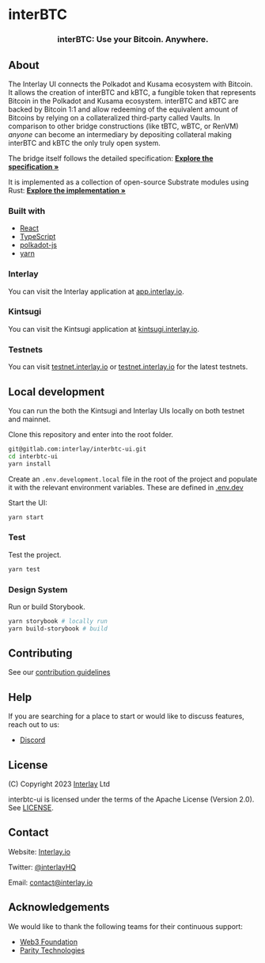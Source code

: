 # interBTC

<div align="center">
	<p>
		<h3 align="center">interBTC: Use your Bitcoin. Anywhere.</h3>
	</p>
</div>

## About

The Interlay UI connects the Polkadot and Kusama ecosystem with Bitcoin. It allows the creation of interBTC and kBTC, a fungible token that represents Bitcoin in the Polkadot and Kusama ecosystem. interBTC and kBTC are backed by Bitcoin 1:1 and allow redeeming of the equivalent amount of Bitcoins by relying on a collateralized third-party called Vaults.
In comparison to other bridge constructions (like tBTC, wBTC, or RenVM) _anyone_ can become an intermediary by depositing collateral making interBTC and kBTC the only truly open system.

The bridge itself follows the detailed specification: <a href="https://spec.interlay.io" target="_blank"><strong>Explore the specification »</strong></a>

It is implemented as a collection of open-source Substrate modules using Rust: <a href="https://gitlab.com/interlay/interbtc" target="_blank"><strong>Explore the implementation »</strong></a>

### Built with

- [React](https://github.com/facebook/react)
- [TypeScript](https://github.com/Microsoft/TypeScript)
- [polkadot-js](https://polkadot.js.org/)
- [yarn](https://github.com/yarnpkg/yarn)
### Interlay

You can visit the Interlay application at [app.interlay.io](https://app.interlay.io).
### Kintsugi

You can visit the Kintsugi application at [kintsugi.interlay.io](https://kintsugi.interlay.io).

### Testnets

You can visit [testnet.interlay.io](https://kintnet.interlay.io/) or [testnet.interlay.io](https://kintnet.interlay.io/) for the latest testnets.

## Local development

You can run the both the Kintsugi and Interlay UIs locally on both testnet and mainnet.

Clone this repository and enter into the root folder.

```bash
git@gitlab.com:interlay/interbtc-ui.git
cd interbtc-ui
yarn install
```

Create an `.env.development.local` file in the root of the project and populate it with the relevant environment variables. These are defined in [.env.dev](https://github.com/interlay/interbtc-ui/blob/master/.env.dev)

Start the UI:

```bash
yarn start
```

### Test

Test the project.

```bash
yarn test
```

### Design System

Run or build Storybook.

```bash
yarn storybook # locally run
yarn build-storybook # build
```

## Contributing

See our [contribution guidelines](https://github.com/interlay/interbtc-ui/blob/master/CONTRIBUTING.md)

## Help

If you are searching for a place to start or would like to discuss features, reach out to us:

- [Discord](https://discord.gg/KgCYK3MKSf)

## License

(C) Copyright 2023 [Interlay](https://www.interlay.io) Ltd

interbtc-ui is licensed under the terms of the Apache License (Version 2.0). See [LICENSE](LICENSE).

## Contact

Website: [Interlay.io](https://www.interlay.io)

Twitter: [@interlayHQ](https://twitter.com/InterlayHQ)

Email: contact@interlay.io

## Acknowledgements

We would like to thank the following teams for their continuous support:

- [Web3 Foundation](https://web3.foundation/)
- [Parity Technologies](https://www.parity.io/)
